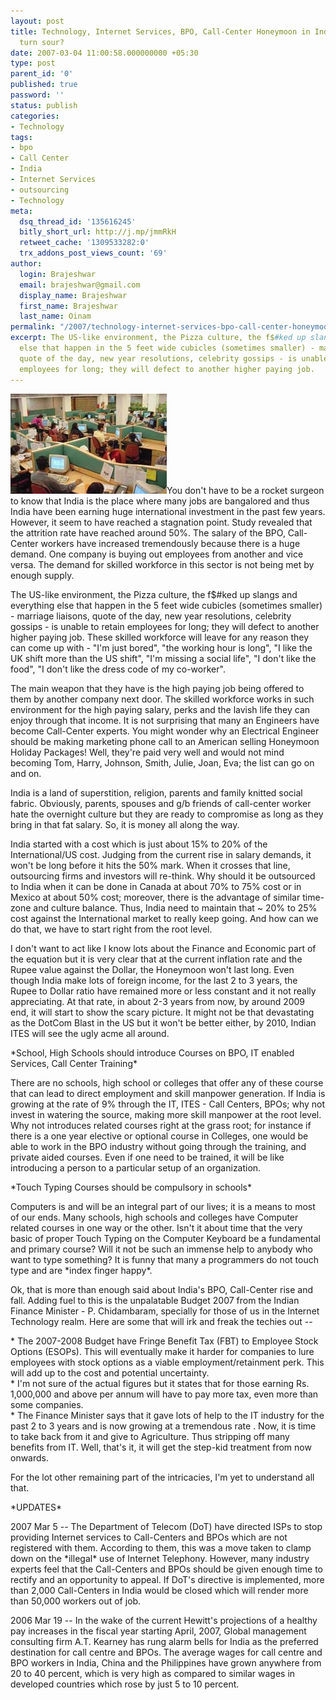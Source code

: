 ```yaml
---
layout: post
title: Technology, Internet Services, BPO, Call-Center Honeymoon in India about to
  turn sour?
date: 2007-03-04 11:00:58.000000000 +05:30
type: post
parent_id: '0'
published: true
password: ''
status: publish
categories:
- Technology
tags:
- bpo
- Call Center
- India
- Internet Services
- outsourcing
- Technology
meta:
  dsq_thread_id: '135616245'
  bitly_short_url: http://j.mp/jmmRkH
  retweet_cache: '1309533282:0'
  trx_addons_post_views_count: '69'
author:
  login: Brajeshwar
  email: brajeshwar@gmail.com
  display_name: Brajeshwar
  first_name: Brajeshwar
  last_name: Oinam
permalink: "/2007/technology-internet-services-bpo-call-center-honeymoon-in-india-about-to-turn-sour/"
excerpt: The US-like environment, the Pizza culture, the f$#ked up slangs and everything
  else that happen in the 5 feet wide cubicles (sometimes smaller) - marriage liaisons,
  quote of the day, new year resolutions, celebrity gossips - is unable to retain
  employees for long; they will defect to another higher paying job.
---
```

<p><img src="/static/2007/03/callcenter.jpg" alt="Call Center" />You don't have to be a rocket surgeon to know that India is the place where many jobs are bangalored and thus India have been earning huge international investment in the past few years. However, it seem to have reached a stagnation point. Study revealed that the attrition rate have reached around 50%. The salary of the BPO, Call-Center workers have increased tremendously because there is a huge demand. One company is buying out employees from another and vice versa. The demand for skilled workforce in this sector is not being met by enough supply.</p>

<p>The US-like environment, the Pizza culture, the f$#ked up slangs and everything else that happen in the 5 feet wide cubicles (sometimes smaller) - marriage liaisons, quote of the day, new year resolutions, celebrity gossips - is unable to retain employees for long; they will defect to another higher paying job. These skilled workforce will leave for any reason they can come up with - "I'm just bored", "the working hour is long", "I like the UK shift more than the US shift", "I'm missing a social life", "I don't like the food", "I don't like the dress code of my co-worker".</p>
<p>The main weapon that they have is the high paying job being offered to them by another company next door. The skilled workforce works in such environment for the high paying salary, perks and the lavish life they can enjoy through that income. It is not surprising that many an Engineers have become Call-Center experts. You might wonder why an Electrical Engineer should be making marketing phone call to an American selling Honeymoon Holiday Packages! Well, they're paid very well and would not mind becoming Tom, Harry, Johnson, Smith, Julie, Joan, Eva; the list can go on and on.</p>
<p>India is a land of superstition, religion, parents and family knitted social fabric. Obviously, parents, spouses and g/b friends of call-center worker hate the overnight culture but they are ready to compromise as long as they bring in that fat salary. So, it is money all along the way.</p>
<p>India started with a cost which is just about 15% to 20% of the International/US cost. Judging from the current rise in salary demands, it won't be long before it hits the 50% mark. When it crosses that line, outsourcing firms and investors will re-think. Why should it be outsourced to India when it can be done in Canada at about 70% to 75% cost or in Mexico at about 50% cost; moreover, there is the advantage of similar time-zone and culture balance. Thus, India need to maintain that ~ 20% to 25% cost against the International market to really keep going. And how can we do that, we have to start right from the root level.</p>
<p>I don't want to act like I know lots about the Finance and Economic part of the equation but it is very clear that at the current inflation rate and the Rupee value against the Dollar, the Honeymoon won't last long. Even though India make lots of foreign income, for the last 2 to 3 years, the Rupee to Dollar ratio have remained more or less constant and it not really appreciating. At that rate, in about 2-3 years from now, by around 2009 end, it will start to show the scary picture. It might not be that devastating as the DotCom Blast in the US but it won't be better either, by 2010, Indian ITES will see the ugly acme all around.</p>
<p>*School, High Schools should introduce Courses on BPO, IT enabled Services, Call Center Training*</p>
<p>There are no schools, high school or colleges that offer any of these course that can lead to direct employment and skill manpower generation. If India is growing at the rate of 9% through the IT, ITES - Call Centers, BPOs; why not invest in watering the source, making more skill manpower at the root level. Why not introduces related courses right at the grass root; for instance if there is a one year elective or optional course in Colleges, one would be able to work in the BPO industry without going through the training, and private aided courses. Even if one need to be trained, it will be like introducing a person to a particular setup of an organization.</p>
<p>*Touch Typing Courses should be compulsory in schools*</p>
<p>Computers is and will be an integral part of our lives; it is a means to most of our ends. Many schools, high schools and colleges have Computer related courses in one way or the other. Isn't it about time that the very basic of proper Touch Typing on the Computer Keyboard be a fundamental and primary course? Will it not be such an immense help to anybody who want to type something? It is funny that many a programmers do not touch type and are *index finger happy*.</p>
<p>Ok, that is more than enough said about India's BPO, Call-Center rise and fall. Adding fuel to this is the unpalatable Budget 2007 from the Indian Finance Minister - P. Chidambaram, specially for those of us in the Internet Technology realm. Here are some that will irk and freak the techies out --</p>
<p>* The 2007-2008 Budget have Fringe Benefit Tax (FBT) to Employee Stock Options (ESOPs). This will eventually make it harder for companies to lure employees with stock options as a viable employment/retainment perk. This will add up to the cost and potential uncertainty.<br />
* I'm not sure of the actual figures but it states that for those earning Rs. 1,000,000 and above per annum will have to pay more tax, even more than some companies.<br />
* The Finance Minister says that it gave lots of help to the IT industry for the past 2 to 3 years and is now growing at a tremendous rate . Now, it is time to take back from it and give to Agriculture. Thus stripping off many benefits from IT. Well, that's it, it will get the step-kid treatment from now onwards.</p>
<p>For the lot other remaining part of the intricacies, I'm yet to understand all that.</p>
<p>*UPDATES*</p>
<p>2007 Mar 5 -- The Department of Telecom (DoT) have directed ISPs to stop providing Internet services to Call-Centers and BPOs which are not registered with them. According to them, this was a move taken to clamp down on the *illegal* use of Internet Telephony. However, many industry experts feel that the Call-Centers and BPOs should be given enough time to rectify and an opportunity to appeal. If DoT's directive is implemented, more than 2,000 Call-Centers in India would be closed which will render more than 50,000 workers out of job.</p>
<p>2006 Mar 19 -- In the wake of the current Hewitt's projections of a healthy pay increases in the fiscal year starting April, 2007, Global management consulting firm A.T. Kearney has rung alarm bells for India as the preferred destination for call centre and BPOs. The average wages for call centre and BPO workers in India, China and the Philippines have grown anywhere from 20 to 40 percent, which is very high as compared to similar wages in developed countries which rose by just 5 to 10 percent.</p>
